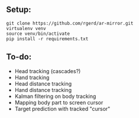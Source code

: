 ## Setup:
```
git clone https://github.com/rgerd/ar-mirror.git
virtualenv venv
source venv/bin/activate
pip install -r requirements.txt
```

## To-do:
* Head tracking (cascades?)
* Hand tracking
* Head distance tracking
* Hand distance tracking
* Kalman filtering on body tracking
* Mapping body part to screen cursor
* Target prediction with tracked "cursor"